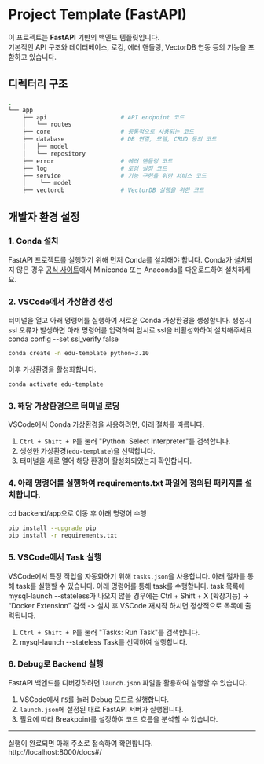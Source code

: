 # Project Template (FastAPI)

이 프로젝트는 **FastAPI** 기반의 백엔드 템플릿입니다.  
기본적인 API 구조와 데이터베이스, 로깅, 에러 핸들링, VectorDB 연동 등의 기능을 포함하고 있습니다.  

## 디렉터리 구조

```sh
.
└── app
    ├── api                     # API endpoint 코드
    │   └── routes
    ├── core                    # 공통적으로 사용되는 코드
    ├── database                # DB 연결, 모델, CRUD 등의 코드
    │   ├── model
    │   └── repository
    ├── error                   # 에러 핸들링 코드
    ├── log                     # 로깅 설정 코드
    ├── service                 # 기능 구현을 위한 서비스 코드
    │    └── model
    ├── vectordb                # VectorDB 실행을 위한 코드 
```

## 개발자 환경 설정

### 1. Conda 설치
FastAPI 프로젝트를 실행하기 위해 먼저 Conda를 설치해야 합니다. Conda가 설치되지 않은 경우 [공식 사이트](https://www.anaconda.com/docs/getting-started/miniconda/install#macos-linux-installation)에서 Miniconda 또는 Anaconda를 다운로드하여 설치하세요.

### 2. VSCode에서 가상환경 생성
터미널을 열고 아래 명령어를 실행하여 새로운 Conda 가상환경을 생성합니다.
생성시 ssl 오류가 발생하면 아래 명령어를 입력하여 임시로 ssl을 비활성화하여 설치해주세요
conda config --set ssl_verify false

```sh
conda create -n edu-template python=3.10
```

이후 가상환경을 활성화합니다.

```sh
conda activate edu-template
```

### 3. 해당 가상환경으로 터미널 로딩
VSCode에서 Conda 가상환경을 사용하려면, 아래 절차를 따릅니다.

1. `Ctrl + Shift + P`를 눌러 "Python: Select Interpreter"를 검색합니다.
2. 생성한 가상환경(`edu-template`)을 선택합니다.
3. 터미널을 새로 열어 해당 환경이 활성화되었는지 확인합니다.


### 4. 아래 명령어를 실행하여 requirements.txt 파일에 정의된 패키지를 설치합니다.
cd backend/app으로 이동 후 아래 명령어 수행

```sh
pip install --upgrade pip
pip install -r requirements.txt
```

### 5. VSCode에서 Task 실행
VSCode에서 특정 작업을 자동화하기 위해 `tasks.json`을 사용합니다. 아래 절차를 통해 task를 실행할 수 있습니다.
아래 명령어를 통해 task를 수행합니다. task 목록에 mysql-launch --stateless가 나오지 않을 경우에는
Ctrl + Shift + X (확장기능) -> “Docker Extension” 검색 -> 설치 후 VSCode 재시작 하시면 정상적으로 목록에 출력됩니다.

1. `Ctrl + Shift + P`를 눌러 "Tasks: Run Task"를 검색합니다.
2. mysql-launch --stateless Task를 선택하여 실행합니다.


### 6. Debug로 Backend 실행
FastAPI 백엔드를 디버깅하려면 `launch.json` 파일을 활용하여 실행할 수 있습니다.

1. VSCode에서 `F5`를 눌러 Debug 모드로 실행합니다.
2. `launch.json`에 설정된 대로 FastAPI 서버가 실행됩니다.
3. 필요에 따라 Breakpoint를 설정하여 코드 흐름을 분석할 수 있습니다.

---

실행이 완료되면 아래 주소로 접속하여 확인합니다.  
http://localhost:8000/docs#/

